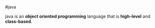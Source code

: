 #java
java is an **object oriented programming** language that is **high-level** and **class-based**.